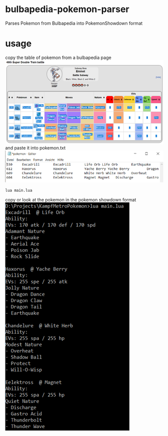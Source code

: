# bulbapedia-pokemon-parser
Parses Pokemon from Bulbapedia into PokemonShowdown format

# usage
copy the table of pokemon from a bulbapedia page 
![bulbapedia](./pictures/HerPokemon.png)
and paste it into pokemon.txt
![pokemon.txt](./pictures/paste.png)

```shell
lua main.lua
```
copy or look at the pokemon in the pokemon showdown format
![console](./pictures/console.png)



